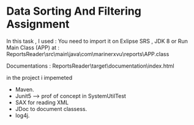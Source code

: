# Data Sorting And Filtering Assignment 

In this task , I used :
You need to import it on Exlipse SRS , JDK 8
or Run Main Class (APP) at : ReportsReader\src\main\java\com\marinerxvu\reports\APP.class

Documentations : ReportsReader\target\documentation\index.html

in the project i impemeted 
- Maven.
- Junit5 --> prof of concept in SystemUtilTest
- SAX for reading XML
- JDoc to document classess.
- log4j.
